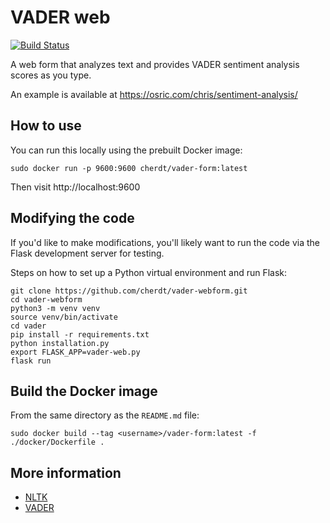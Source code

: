VADER web
=========
[![Build Status](https://travis-ci.org/cherdt/vader-webform.svg?branch=master)](https://travis-ci.org/cherdt/vader-webform)

A web form that analyzes text and provides VADER sentiment analysis scores as you type.

An example is available at https://osric.com/chris/sentiment-analysis/


How to use
----------

You can run this locally using the prebuilt Docker image:

    sudo docker run -p 9600:9600 cherdt/vader-form:latest

Then visit http://localhost:9600


Modifying the code
------------------

If you'd like to make modifications, you'll likely want to run the code
via the Flask development server for testing.

Steps on how to set up a Python virtual environment and run Flask:

    git clone https://github.com/cherdt/vader-webform.git 
    cd vader-webform
    python3 -m venv venv
    source venv/bin/activate
    cd vader
    pip install -r requirements.txt
    python installation.py
    export FLASK_APP=vader-web.py
    flask run


Build the Docker image
----------------------

From the same directory as the `README.md` file:

    sudo docker build --tag <username>/vader-form:latest -f ./docker/Dockerfile .


More information
----------------

* [NLTK](https://www.nltk.org/)
* [VADER](https://www.nltk.org/_modules/nltk/sentiment/vader.html)

